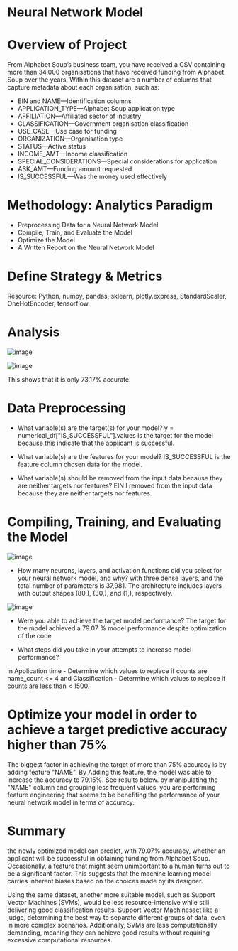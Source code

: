 # Neural Network Model

# Overview of Project

From Alphabet Soup’s business team, you have received a CSV containing more than 34,000 organisations that have received funding from Alphabet Soup over the years. Within this dataset are a number of columns that capture metadata about each organisation, such as:
- EIN and NAME—Identification columns
- APPLICATION_TYPE—Alphabet Soup application type
- AFFILIATION—Affiliated sector of industry
- CLASSIFICATION—Government organisation classification
- USE_CASE—Use case for funding
- ORGANIZATION—Organisation type
- STATUS—Active status
- INCOME_AMT—Income classification
- SPECIAL_CONSIDERATIONS—Special considerations for application
- ASK_AMT—Funding amount requested
- IS_SUCCESSFUL—Was the money used effectively

 # Methodology: Analytics Paradigm

- Preprocessing Data for a Neural Network Model
- Compile, Train, and Evaluate the Model
- Optimize the Model
- A Written Report on the Neural Network Model


# Define Strategy & Metrics
Resource: Python, numpy, pandas, sklearn, plotly.express, StandardScaler, OneHotEncoder, tensorflow.

# Analysis
![image](https://github.com/zquiroga/deep-learning-challenge/assets/118328051/55c0a2d1-4ba8-4777-b49f-6f5843870b93)

![image](https://github.com/zquiroga/deep-learning-challenge/assets/118328051/3460c4bb-552e-4046-a1fc-9cee4f547fb3)

This shows that it is only 73.17% accurate. 

# Data Preprocessing

- What variable(s) are the target(s) for your model?
  y = numerical_df["IS_SUCCESSFUL"].values  is the target for the model because this indicate that the applicant is successful.

- What variable(s) are the features for your model?
  IS_SUCCESSFUL is the feature column chosen data for the model.

- What variable(s) should be removed from the input data because they are neither targets nor features?
  EIN I removed from the input data because they are neither targets nor features.

# Compiling, Training, and Evaluating the Model

![image](https://github.com/zquiroga/deep-learning-challenge/assets/118328051/ec631249-a27a-477f-bcfc-cace4ea7157b)

- How many neurons, layers, and activation functions did you select for your neural network model, and why?
  with three dense layers, and the total number of parameters is 37,981. The architecture includes layers with output shapes (80,), (30,), and (1,), respectively.
  
![image](https://github.com/zquiroga/deep-learning-challenge/assets/118328051/eb5ff5ac-64dd-40b7-873c-91dff8df6c64)

- Were you able to achieve the target model performance?
  The target for the model achieved a 79.07 % model performance despite optimization of the code

- What steps did you take in your attempts to increase model performance?

 in Application time - Determine which values to replace if counts are name_count <= 4 and Classification - Determine which values to replace if counts are less than < 1500.

# Optimize your model in order to achieve a target predictive accuracy higher than 75%

The biggest factor in achieving the target of more than 75% accuracy is by adding feature "NAME". By Adding this feature, the model was able to increase the accuracy to 79.15%. See results below.
by manipulating the "NAME" column and grouping less frequent values, you are performing feature engineering that seems to be benefiting the performance of your neural network model in terms of accuracy.

# Summary

the newly optimized model can predict, with 79.07% accuracy, whether an applicant will be successful in obtaining funding from Alphabet Soup. Occasionally, a feature that might
seem unimportant to a human turns out to be a significant factor. This suggests that the machine learning model carries inherent biases based on the choices made by its designer.

Using the same dataset, another more suitable model, such as Support Vector Machines (SVMs), would be less resource-intensive while still delivering good classification results.
Support Vector Machinesact like a judge, determining the best way to separate different groups of data, even in more complex scenarios. Additionally, SVMs are less computationally demanding, meaning they can achieve
good results without requiring excessive computational resources. 








  
  



  




  


  









  
